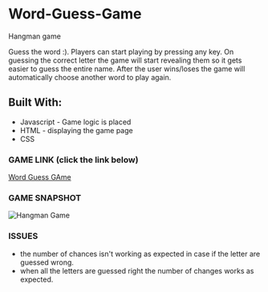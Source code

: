 # Word-Guess-Game
Hangman game 

Guess the word :). Players can start playing by pressing any key. On guessing the correct letter the game will start revealing them so it gets easier to guess the entire name. 
After the user wins/loses the game will automatically choose another word to play again.

## Built With: 
* Javascript - Game logic is placed 
* HTML - displaying the game page
* CSS 

### GAME LINK (click the link below) 
<a href="https://nvk2016.github.io/Word-Game-Guess">Word Guess GAme </a>

### GAME SNAPSHOT 
![Hangman Game](https://github.com/NVK2016/Psychic-Game/blob/master/Hangman-Screenshot.png?raw=true)


### ISSUES 
* the number of chances isn't working as expected in case if the letter are guessed wrong. 
* when all the letters are guessed right the number of changes works as expected. 
